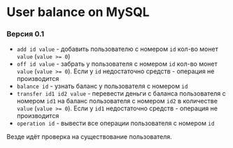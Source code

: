# User balance on MySQL

### Версия 0.1
* `add id value` - добавить пользователю с номером `id` кол-во монет `value` (`value >= 0`)
* `off id value` - забрать у пользователя с номером `id` кол-во монет `value` (`value >= 0`).
Если у `id` недостаточно средств - операция не производится
* `balance id` - узнать баланс у пользователя с номером `id`
* `transfer id1 id2 value` - перевести деньги с баланса пользователя с номером `id1` на баланс пользователя с номером `id2` в количестве `value` (`value >= 0`).
Если у `id1` недостаточно средств - операция не производится
* `operation id` - вывести все операции пользователя с номером `id`

Везде идёт проверка на существование пользователя.
